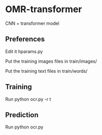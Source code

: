 # OMR-transformer
CNN + transformer model

## Preferences
Edit it hparams.py

Put the training images files in train/images/

Put the training text files in train/words/

## Training
Run python ocr.py -r t

## Prediction
Run python ocr.py
